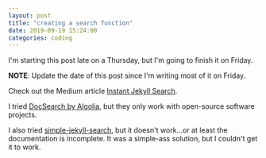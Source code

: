 ```yaml
---
layout: post
title: "creating a search function"
date: 2019-09-19 15:24:00
categories: coding
---
```

I'm starting this post late on a Thursday, but I'm going to finish it on Friday.

**NOTE**: Update the date of this post since I'm writing most of it on Friday.

Check out the Medium article [Instant Jekyll Search](https://medium.com/@urre/instant-jekyll-search-f77065d60047).

I tried [DocSearch by Algolia](https://www.algolia.com/), but they only work with open-source software projects.

I also tried [simple-jekyll-search](https://github.com/christian-fei/Simple-Jekyll-Search), but it doesn't work...or at least the documentation is incomplete. It was a simple-ass solution, but I couldn't get it to work.
